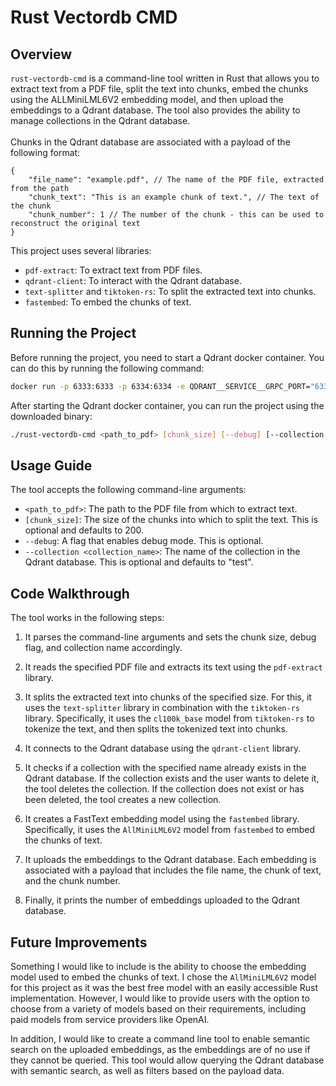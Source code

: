 # Rust Vectordb CMD

## Overview

`rust-vectordb-cmd` is a command-line tool written in Rust that allows you to extract text from a PDF file, split the text into chunks, embed the chunks using the ALLMiniLML6V2 embedding model, and then upload the embeddings to a Qdrant database. The tool also provides the ability to manage collections in the Qdrant database. \
\
Chunks in the Qdrant database are associated with a payload of the following format:
```json5
{
    "file_name": "example.pdf", // The name of the PDF file, extracted from the path
    "chunk_text": "This is an example chunk of text.", // The text of the chunk
    "chunk_number": 1 // The number of the chunk - this can be used to reconstruct the original text
}
```

This project uses several libraries:

- `pdf-extract`: To extract text from PDF files.
- `qdrant-client`: To interact with the Qdrant database.
- `text-splitter` and `tiktoken-rs`: To split the extracted text into chunks.
- `fastembed`: To embed the chunks of text.

## Running the Project

Before running the project, you need to start a Qdrant docker container. You can do this by running the following command:

```bash
docker run -p 6333:6333 -p 6334:6334 -e QDRANT__SERVICE__GRPC_PORT="6334" qdrant/qdrant
```

After starting the Qdrant docker container, you can run the project using the downloaded binary:

```bash
./rust-vectordb-cmd <path_to_pdf> [chunk_size] [--debug] [--collection <collection_name>]
```

## Usage Guide

The tool accepts the following command-line arguments:

- `<path_to_pdf>`: The path to the PDF file from which to extract text.
- `[chunk_size]`: The size of the chunks into which to split the text. This is optional and defaults to 200.
- `--debug`: A flag that enables debug mode. This is optional.
- `--collection <collection_name>`: The name of the collection in the Qdrant database. This is optional and defaults to "test".

## Code Walkthrough

The tool works in the following steps:

1. It parses the command-line arguments and sets the chunk size, debug flag, and collection name accordingly.

2. It reads the specified PDF file and extracts its text using the `pdf-extract` library.

3. It splits the extracted text into chunks of the specified size. For this, it uses the `text-splitter` library in combination with the `tiktoken-rs` library. Specifically, it uses the `cl100k_base` model from `tiktoken-rs` to tokenize the text, and then splits the tokenized text into chunks.

4. It connects to the Qdrant database using the `qdrant-client` library.

5. It checks if a collection with the specified name already exists in the Qdrant database. If the collection exists and the user wants to delete it, the tool deletes the collection. If the collection does not exist or has been deleted, the tool creates a new collection.

6. It creates a FastText embedding model using the `fastembed` library. Specifically, it uses the `AllMiniLML6V2` model from `fastembed` to embed the chunks of text.

7. It uploads the embeddings to the Qdrant database. Each embedding is associated with a payload that includes the file name, the chunk of text, and the chunk number.

8. Finally, it prints the number of embeddings uploaded to the Qdrant database.

## Future Improvements
Something I would like to include is the ability to choose the embedding model used to embed the chunks of text. I chose the `AllMiniLML6V2` model for this project as it was the best free model with an easily accessible Rust implementation. However, I would like to provide users with the option to choose from a variety of models based on their requirements, including paid models from service providers like OpenAI. 

In addition, I would like to create a command line tool to enable semantic search on the uploaded embeddings, as the embeddings are of no use if they cannot be queried. This tool would allow querying the Qdrant database with semantic search, as well as filters based on the payload data.